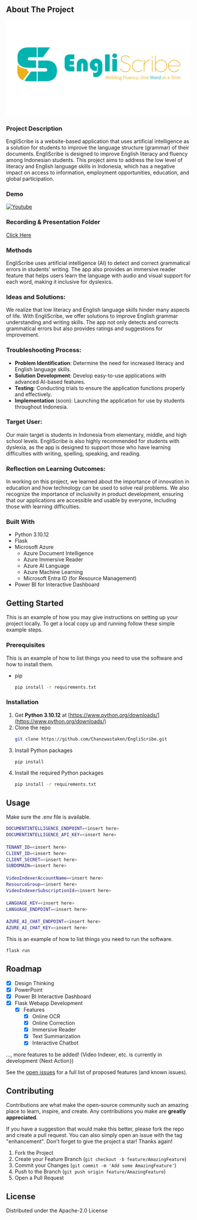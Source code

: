 <!-- ABOUT THE PROJECT -->
## About The Project

<img src="static/assets/images/engscribd_using_logo.png" alt="Logo">

### Project Description
EngliScribe is a website-based application that uses artificial intelligence as a solution for students to improve the language structure (grammar) of their documents. EngliScribe is designed to improve English literacy and fluency among Indonesian students. This project aims to address the low level of literacy and English language skills in Indonesia, which has a negative impact on access to information, employment opportunities, education, and global participation.

### Demo
[![Youtube](https://img.youtube.com/vi/rSCdGNUufy8/0.jpg)](https://www.youtube.com/watch?v=rSCdGNUufy8)

### Recording & Presentation Folder

[Click Here](https://onedrive.live.com/?id=F8157977D65CAAA6%21165&cid=F8157977D65CAAA6&redeem=aHR0cHM6Ly8xZHJ2Lm1zL2YvcyFBcWFxWE5aM2VSWDRnU1VWci0xODNVZjNFdTFzP2U9QVBSQmxw)

### Methods
EngliScribe uses artificial intelligence (AI) to detect and correct grammatical errors in students' writing. The app also provides an immersive reader feature that helps users learn the language with audio and visual support for each word, making it inclusive for dyslexics.

### Ideas and Solutions:

We realize that low literacy and English language skills hinder many aspects of life. With EngliScribe, we offer solutions to improve English grammar understanding and writing skills. The app not only detects and corrects grammatical errors but also provides ratings and suggestions for improvement.

### Troubleshooting Process:

- **Problem Identification**: Determine the need for increased literacy and English language skills.
- **Solution Development**: Develop easy-to-use applications with advanced AI-based features.
- **Testing**: Conducting trials to ensure the application functions properly and effectively.
- **Implementation** (soon): Launching the application for use by students throughout Indonesia.

### Target User:

Our main target is students in Indonesia from elementary, middle, and high school levels. EngliScribe is also highly recommended for students with dyslexia, as the app is designed to support those who have learning difficulties with writing, spelling, speaking, and reading.

### Reflection on Learning Outcomes:

In working on this project, we learned about the importance of innovation in education and how technology can be used to solve real problems. We also recognize the importance of inclusivity in product development, ensuring that our applications are accessible and usable by everyone, including those with learning difficulties.

### Built With
- Python 3.10.12
- Flask
- Microsoft Azure
  - Azure Document Intelligence
  - Azure Immersive Reader
  - Azure AI Language
  - Azure Machine Learning
  - Microsoft Entra ID (for Resource Management)
- Power BI for Interactive Dashboard



<!-- GETTING STARTED -->
## Getting Started

This is an example of how you may give instructions on setting up your project locally.
To get a local copy up and running follow these simple example steps.

### Prerequisites

This is an example of how to list things you need to use the software and how to install them.
* pip
  ```sh
  pip install -r requirements.txt
  ```

### Installation

1. Get **Python 3.10.12** at [https://www.python.org/downloads/](https://www.python.org/downloads/)
2. Clone the repo
   ```sh
   git clone https://github.com/Chanzwastaken/EngliScribe.git
   ```
3. Install Python packages
   ```sh
   pip install
   ```
4. Install the required Python packages
   ```sh
   pip install -r requirements.txt
   ```



<!-- USAGE EXAMPLES -->
## Usage

Make sure the .env file is available.
```sh
DOCUMENTINTELLIGENCE_ENDPOINT=<insert here>
DOCUMENTINTELLIGENCE_API_KEY=<insert here>

TENANT_ID=<insert here>
CLIENT_ID=<insert here>
CLIENT_SECRET=<insert here>
SUBDOMAIN=<insert here>

VideoIndexerAccountName=<insert here>
ResourceGroup=<insert here>
VideoIndexerSubscriptionId=<insert here>

LANGUAGE_KEY=<insert here>
LANGUAGE_ENDPOINT=<insert here>

AZURE_AI_CHAT_ENDPOINT=<insert here>
AZURE_AI_CHAT_KEY=<insert here>
```
This is an example of how to list things you need to run the software.
```sh
flask run
```




<!-- ROADMAP -->
## Roadmap

- [x] Design Thinking
- [x] PowerPoint
- [x] Power BI Interactive Dashboard
- [x] Flask Webapp Development
  - [x] Features
    - [x] Online OCR
    - [x] Online Correction
    - [x] Immersive Reader
    - [x] Text Summarization
    - [x] Interactive Chatbot

..., more features to be added! (Video Indexer, etc. is currently in development {Next Action})

See the [open issues](https://github.com/Chanzwastaken/EngliScribe/issues) for a full list of proposed features (and known issues).





<!-- CONTRIBUTING -->
## Contributing

Contributions are what make the open-source community such an amazing place to learn, inspire, and create. Any contributions you make are **greatly appreciated**.

If you have a suggestion that would make this better, please fork the repo and create a pull request. You can also simply open an issue with the tag "enhancement".
Don't forget to give the project a star! Thanks again!

1. Fork the Project
2. Create your Feature Branch (`git checkout -b feature/AmazingFeature`)
3. Commit your Changes (`git commit -m 'Add some AmazingFeature'`)
4. Push to the Branch (`git push origin feature/AmazingFeature`)
5. Open a Pull Request




<!-- LICENSE -->
## License

Distributed under the Apache-2.0 License
